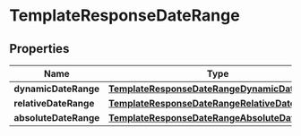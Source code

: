 

# TemplateResponseDateRange

## Properties

Name | Type | Description | Notes
------------ | ------------- | ------------- | -------------
**dynamicDateRange** | [**TemplateResponseDateRangeDynamicDateRange**](TemplateResponseDateRangeDynamicDateRange.md) |  |  [optional]
**relativeDateRange** | [**TemplateResponseDateRangeRelativeDateRange**](TemplateResponseDateRangeRelativeDateRange.md) |  |  [optional]
**absoluteDateRange** | [**TemplateResponseDateRangeAbsoluteDateRange**](TemplateResponseDateRangeAbsoluteDateRange.md) |  |  [optional]




